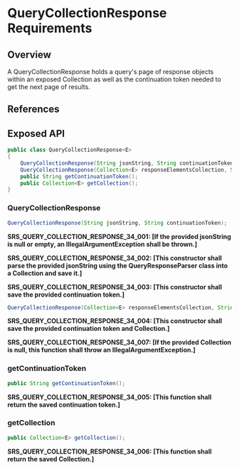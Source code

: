 # QueryCollectionResponse Requirements

## Overview

A QueryCollectionResponse holds a query's page of response objects within an exposed Collection as well as the continuation token needed to get the next page of results.

## References

## Exposed API

```java
public class QueryCollectionResponse<E>
{
    QueryCollectionResponse(String jsonString, String continuationToken);
    QueryCollectionResponse(Collection<E> responseElementsCollection, String continuationToken);
    public String getContinuationToken();
    public Collection<E> getCollection();
}
```

### QueryCollectionResponse

```java
QueryCollectionResponse(String jsonString, String continuationToken);
```

**SRS_QUERY_COLLECTION_RESPONSE_34_001: [**If the provided jsonString is null or empty, an IllegalArgumentException shall be thrown.**]**

**SRS_QUERY_COLLECTION_RESPONSE_34_002: [**This constructor shall parse the provided jsonString using the QueryResponseParser class into a Collection and save it.**]**

**SRS_QUERY_COLLECTION_RESPONSE_34_003: [**This constructor shall save the provided continuation token.**]**


```java
QueryCollectionResponse(Collection<E> responseElementsCollection, String continuationToken);
```

**SRS_QUERY_COLLECTION_RESPONSE_34_004: [**This constructor shall save the provided continuation token and Collection.**]**

**SRS_QUERY_COLLECTION_RESPONSE_34_007: [**If the provided Collection is null, this function shall throw an IllegalArgumentException.**]**


### getContinuationToken

```java
public String getContinuationToken();
```

**SRS_QUERY_COLLECTION_RESPONSE_34_005: [**This function shall return the saved continuation token.**]**


### getCollection
```java
public Collection<E> getCollection();
```

**SRS_QUERY_COLLECTION_RESPONSE_34_006: [**This function shall return the saved Collection.**]**
